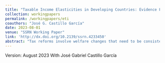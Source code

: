 ```yaml
---
title: "Taxable Income Elasticities in Developing Countries: Evidence From Ecuador"
collection: workingpapers
permalink: /workingpapers/eti
coauthors: "José G. Castillo García"
date: 2023-08-01
venue: "SSRN Working Paper"
link: 'http://dx.doi.org/10.2139/ssrn.4233450'
abstract: "Tax reforms involve welfare changes that need to be consistently measured. Pivotal parameter in such empirical efforts is the Elasticity of Taxable Income (ETI). This paper contributes to the estimation of the ETI in developing economies. We rely on a research design based on Ecuador's Reformatory Law of Tax Equity of 2007. By using personal income tax administrative records, we show that, on average, the ETI (net-of-MTR) of the aggregated gross income is around -0.23. Also, we find evidence of heterogeneous responses to tax policy shocks through changes in Marginal Tax Rates, conditional on income levels; a one percentage point increase in the MTR leads to an increase of 0.15 percentage points of the aggregated gross income in lower-income taxpayers, while for higher-income taxpayers we report a null effect. Results are robust to different specifications and adjustments proposed due to parallel changes in deduction policies."
---
```

Version: August 2023
With José Gabriel Castillo García